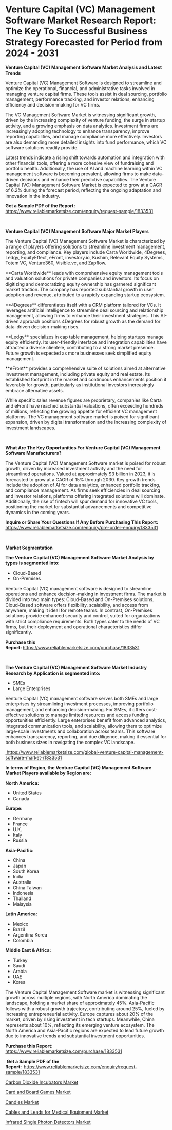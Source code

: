 <p><h1>Venture Capital (VC) Management Software Market Research Report: The Key To Successful Business Strategy Forecasted for Period from 2024 - 2031</h1></p><p><strong>Venture Capital (VC) Management Software Market Analysis and Latest Trends</strong></p>
<p><p>Venture Capital (VC) Management Software is designed to streamline and optimize the operational, financial, and administrative tasks involved in managing venture capital firms. These tools assist in deal sourcing, portfolio management, performance tracking, and investor relations, enhancing efficiency and decision-making for VC firms. </p><p>The VC Management Software Market is witnessing significant growth, driven by the increasing complexity of venture funding, the surge in startup activity, and a growing emphasis on data analytics. Investment firms are increasingly adopting technology to enhance transparency, improve reporting capabilities, and manage compliance more effectively. Investors are also demanding more detailed insights into fund performance, which VC software solutions readily provide.</p><p>Latest trends indicate a rising shift towards automation and integration with other financial tools, offering a more cohesive view of fundraising and portfolio health. Additionally, the use of AI and machine learning within VC management software is becoming prevalent, allowing firms to make data-driven decisions and enhance their predictive capabilities. The Venture Capital (VC) Management Software Market is expected to grow at a CAGR of 6.2% during the forecast period, reflecting the ongoing adaptation and innovation in the industry.</p></p>
<p><strong>Get a Sample PDF of the Report:&nbsp;</strong> <a href="https://www.reliablemarketsize.com/enquiry/request-sample/1833531?utm_campaign=1817&utm_medium=2&utm_source=Github&utm_content=ia&utm_term=30102024&utm_id=venture-capital-vc-management-software">https://www.reliablemarketsize.com/enquiry/request-sample/1833531</a></p>
<p>&nbsp;</p>
<p><strong>Venture Capital (VC) Management Software Major Market Players</strong></p>
<p><p>The Venture Capital (VC) Management Software Market is characterized by a range of players offering solutions to streamline investment management, reporting, and compliance. Key players include Carta Worldwide, 4Degrees, Ledgy, EquityEffect, eFront, investory.io, Kushim, Relevant Equity Systems, Totem VC, Venture360, Visible.vc, and Zapflow.</p><p>**Carta Worldwide** leads with comprehensive equity management tools and valuation solutions for private companies and investors. Its focus on digitizing and democratizing equity ownership has garnered significant market traction. The company has reported substantial growth in user adoption and revenue, attributed to a rapidly expanding startup ecosystem.</p><p>**4Degrees** differentiates itself with a CRM platform tailored for VCs. It leverages artificial intelligence to streamline deal sourcing and relationship management, allowing firms to enhance their investment strategies. This AI-driven approach positions 4Degrees for robust growth as the demand for data-driven decision-making rises.</p><p>**Ledgy** specializes in cap table management, helping startups manage equity efficiently. Its user-friendly interface and integration capabilities have attracted a diverse clientele, contributing to a strong market presence. Future growth is expected as more businesses seek simplified equity management.</p><p>**eFront** provides a comprehensive suite of solutions aimed at alternative investment management, including private equity and real estate. Its established footprint in the market and continuous enhancements position it favorably for growth, particularly as institutional investors increasingly embrace alternative assets.</p><p>While specific sales revenue figures are proprietary, companies like Carta and eFront have reached substantial valuations, often exceeding hundreds of millions, reflecting the growing appetite for efficient VC management platforms. The VC management software market is poised for significant expansion, driven by digital transformation and the increasing complexity of investment landscapes.</p></p>
<p>&nbsp;</p>
<p><strong>What Are The Key Opportunities For Venture Capital (VC) Management Software Manufacturers?</strong></p>
<p><p>The Venture Capital (VC) Management Software market is poised for robust growth, driven by increased investment activity and the need for streamlined operations. Valued at approximately $3 billion in 2023, it is forecasted to grow at a CAGR of 15% through 2030. Key growth trends include the adoption of AI for data analytics, enhanced portfolio tracking, and compliance management. As firms seek efficiencies in deal sourcing and investor relations, platforms offering integrated solutions will dominate. Additionally, the rise of fintech will spur demand for innovative VC tools, positioning the market for substantial advancements and competitive dynamics in the coming years.</p></p>
<p><strong>Inquire or Share Your Questions If Any Before Purchasing This Report:</strong> <a href="https://www.reliablemarketsize.com/enquiry/pre-order-enquiry/1833531?utm_campaign=1817&utm_medium=2&utm_source=Github&utm_content=ia&utm_term=30102024&utm_id=venture-capital-vc-management-software">https://www.reliablemarketsize.com/enquiry/pre-order-enquiry/1833531</a></p>
<p>&nbsp;</p>
<p><strong>Market Segmentation</strong></p>
<p><strong>The Venture Capital (VC) Management Software Market Analysis by types is segmented into:</strong></p>
<p><ul><li>Cloud-Based</li><li>On-Premises</li></ul></p>
<p><p>Venture Capital (VC) management software is designed to streamline operations and enhance decision-making in investment firms. The market is divided into two main types: Cloud-Based and On-Premises solutions. Cloud-Based software offers flexibility, scalability, and access from anywhere, making it ideal for remote teams. In contrast, On-Premises solutions provide enhanced security and control, suited for organizations with strict compliance requirements. Both types cater to the needs of VC firms, but their deployment and operational characteristics differ significantly.</p></p>
<p><strong>Purchase this Report:&nbsp;</strong><a href="https://www.reliablemarketsize.com/purchase/1833531?utm_campaign=1817&utm_medium=2&utm_source=Github&utm_content=ia&utm_term=30102024&utm_id=venture-capital-vc-management-software">https://www.reliablemarketsize.com/purchase/1833531</a></p>
<p>&nbsp;</p>
<p><strong>The Venture Capital (VC) Management Software Market Industry Research by Application is segmented into:</strong></p>
<p><ul><li>SMEs</li><li>Large Enterprises</li></ul></p>
<p><p>Venture Capital (VC) management software serves both SMEs and large enterprises by streamlining investment processes, improving portfolio management, and enhancing decision-making. For SMEs, it offers cost-effective solutions to manage limited resources and access funding opportunities efficiently. Large enterprises benefit from advanced analytics, integrated communication tools, and scalability, allowing them to optimize large-scale investments and collaboration across teams. This software enhances transparency, reporting, and due diligence, making it essential for both business sizes in navigating the complex VC landscape.</p></p>
<p><a href="https://www.reliablemarketsize.com/global-venture-capital-management-software-market-r1833531?utm_campaign=1817&utm_medium=2&utm_source=Github&utm_content=ia&utm_term=30102024&utm_id=venture-capital-vc-management-software">&nbsp;https://www.reliablemarketsize.com/global-venture-capital-management-software-market-r1833531</a></p>
<p><strong>In terms of Region, the Venture Capital (VC) Management Software Market Players available by Region are:</strong></p>
<p>
    <p> <strong> North America: </strong>
        <ul>
            <li>United States</li>
            <li>Canada</li>
        </ul>
        </p> 
    <p> <strong> Europe: </strong>
        <ul>
            <li>Germany</li>
            <li>France</li>
            <li>U.K.</li>
            <li>Italy</li>
            <li>Russia</li>
        </ul>
        </p> 
    <p> <strong> Asia-Pacific: </strong>
        <ul>
            <li>China</li>
            <li>Japan</li>
            <li>South Korea</li>
            <li>India</li>
            <li>Australia</li>
            <li>China Taiwan</li>
            <li>Indonesia</li>
            <li>Thailand</li>
            <li>Malaysia</li>
        </ul>
        </p> 
    <p> <strong> Latin America: </strong>
        <ul>
            <li>Mexico</li>
            <li>Brazil</li>
            <li>Argentina Korea</li>
            <li>Colombia</li>
        </ul>
        </p> 
    <p> <strong> Middle East & Africa: </strong>
        <ul>
            <li>Turkey</li>
            <li>Saudi</li>
            <li>Arabia</li>
            <li>UAE</li>
            <li>Korea</li>
        </ul>
    </p>
    </p>
<p><p>The Venture Capital Management Software market is witnessing significant growth across multiple regions, with North America dominating the landscape, holding a market share of approximately 45%. Asia-Pacific follows with a robust growth trajectory, contributing around 25%, fueled by increasing entrepreneurial activity. Europe captures about 20% of the market, driven by rising investment in tech startups. Meanwhile, China represents about 10%, reflecting its emerging venture ecosystem. The North America and Asia-Pacific regions are expected to lead future growth due to innovative trends and substantial investment opportunities.</p></p>
<p><strong>Purchase this Report: </strong><a href="https://www.reliablemarketsize.com/purchase/1833531?utm_campaign=1817&utm_medium=2&utm_source=Github&utm_content=ia&utm_term=30102024&utm_id=venture-capital-vc-management-software">https://www.reliablemarketsize.com/purchase/1833531</a></p>
<p>&nbsp;<strong>Get a Sample PDF of the Report:&nbsp;&nbsp;</strong><a href="https://www.reliablemarketsize.com/enquiry/request-sample/1833531?utm_campaign=1817&utm_medium=2&utm_source=Github&utm_content=ia&utm_term=30102024&utm_id=venture-capital-vc-management-software">https://www.reliablemarketsize.com/enquiry/request-sample/1833531</a></p>
<p><strong></strong></p>
<p><p><a href="https://www.linkedin.com/pulse/carbon-dioxide-incubators-market-evolution-regional-adaptations-rwbdf?utm_campaign=1817&utm_medium=2&utm_source=Github&utm_content=ia&utm_term=30102024&utm_id=venture-capital-vc-management-software">Carbon Dioxide Incubators Market</a></p><p><a href="https://www.linkedin.com/pulse/card-board-games-market-size-share-analysis-growth-trends-fhmze?utm_campaign=1817&utm_medium=2&utm_source=Github&utm_content=ia&utm_term=30102024&utm_id=venture-capital-vc-management-software">Card and Board Games Market</a></p><p><a href="https://www.linkedin.com/pulse/global-candies-market-comprehensive-analysis-size-share-rjwie?utm_campaign=1817&utm_medium=2&utm_source=Github&utm_content=ia&utm_term=30102024&utm_id=venture-capital-vc-management-software">Candies Market</a></p><p><a href="https://www.linkedin.com/pulse/market-insights-global-cables-leads-medical-equipment-forecast-b0wye?utm_campaign=1817&utm_medium=2&utm_source=Github&utm_content=ia&utm_term=30102024&utm_id=venture-capital-vc-management-software">Cables and Leads for Medical Equipment Market</a></p><p><a href="https://github.com/NasrinKhan99/Market-Research-Report-List-1/blob/main/infrared-single-photon-detectors-market.md?utm_campaign=1817&utm_medium=2&utm_source=Github&utm_content=ia&utm_term=30102024&utm_id=venture-capital-vc-management-software">Infrared Single Photon Detectors Market</a></p></p>